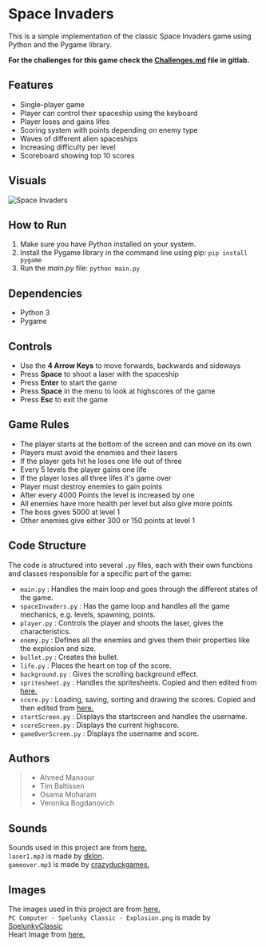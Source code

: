 # **Space Invaders**

This is a simple implementation of the classic Space Invaders game using Python and the Pygame library.

**For the challenges for this game check the [Challenges.md](Challenges.md) file in gitlab.**

## Features

- Single-player game
- Player can control their spaceship using the keyboard
- Player loses and gains lifes
- Scoring system with points depending on enemy type
- Waves of different alien spaceships
- Increasing difficulty per level
- Scoreboard showing top 10 scores

## Visuals
![Space Invaders](/assets/graphics/space_invaders.png)

## How to Run

1. Make sure you have Python installed on your system.
2. Install the Pygame library in the command line using pip: `pip install pygame`
3. Run the *main.py* file: `python main.py`

## Dependencies
- Python 3
- Pygame

## Controls

- Use the **4 Arrow Keys** to move forwards, backwards and sideways
- Press **Space** to shoot a laser with the spaceship
- Press **Enter** to start the game
- Press **Space** in the menu to look at highscores of the game
- Press **Esc** to exit the game

## Game Rules

- The player starts at the bottom of the screen and can move on its own
- Players must avoid the enemies and their lasers
- If the player gets hit he loses one life out of three
- Every 5 levels the player gains one life
- If the player loses all three lifes it's game over
- Player must destroy enemies to gain points
- After every 4000 Points the level is increased by one
- All enemies have more health per level but also give more points
- The boss gives 5000 at level 1
- Other enemies give either 300 or 150 points at level 1

## Code Structure
The code is structured into several `.py` files, each with their own functions and classes responsible for a specific part of the game:

- `main.py` : Handles the main loop and goes through the different states of the game.
- `spaceInvaders.py` : Has the game loop and handles all the game mechanics, e.g. levels, spawning, points.
- `player.py` : Controls the player and shoots the laser, gives the characteristics.
- `enemy.py` : Defines all the enemies and gives them their properties like the explosion and size.
- `bullet.py` : Creates the bullet.
- `life.py` : Places the heart on top of the score.
- `background.py` : Gives the scrolling background effect.
- `spritesheet.py` : Handles the spritesheets. Copied and then edited from [here.](https://www.pygame.org/wiki/Spritesheet)
- `score.py` : Loading, saving, sorting and drawing the scores. Copied and then edited from [here.](https://github.com/simon1573/Roadrunner/blob/master/leaderboard.py)
- `startScreen.py` : Displays the startscreen and handles the username.
- `scoreScreen.py` : Displays the current highscore.
- `gameOverScreen.py` : Displays the username and score.

## Authors
>- Ahmed Mansour
>- Tim Baltissen
>- Osama Moharam
>- Veronika Bogdanovich

## Sounds
Sounds used in this project are from [here.](https://opengameart.org/)\
`laser1.mp3` is made by [dklon](https://opengameart.org/users/dklon).\
`gameover.mp3` is made by [crazyduckgames.](https://crazy-duck-games.itch.io/)

## Images
The images used in this project are from [here.](https://www.spriters-resource.com/)\
`PC Computer - Spelunky Classic - Explosion.png` is made by [SpelunkyClassic](https://www.spriters-resource.com/pc_computer/spelunkyclassic/sheet/172126/)\
Heart Image from [here.](https://opengameart.org/content/heart-pixel-art/)